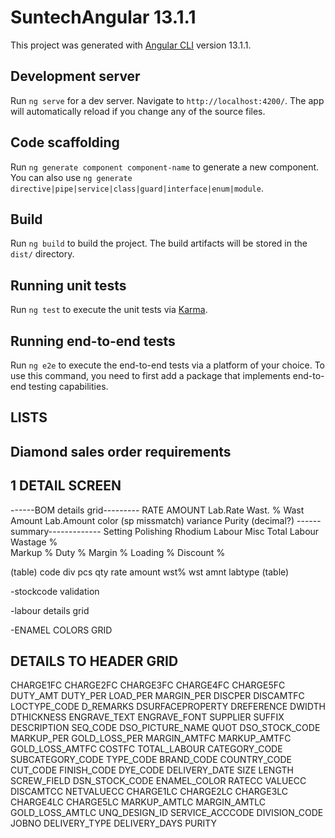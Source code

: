 # SuntechAngular 13.1.1 

This project was generated with [Angular CLI](https://github.com/angular/angular-cli) version 13.1.1.

## Development server

Run `ng serve` for a dev server. Navigate to `http://localhost:4200/`. The app will automatically reload if you change any of the source files.

## Code scaffolding

Run `ng generate component component-name` to generate a new component. You can also use `ng generate directive|pipe|service|class|guard|interface|enum|module`.

## Build

Run `ng build` to build the project. The build artifacts will be stored in the `dist/` directory.

## Running unit tests

Run `ng test` to execute the unit tests via [Karma](https://karma-runner.github.io).

## Running end-to-end tests

Run `ng e2e` to execute the end-to-end tests via a platform of your choice. To use this command, you need to first add a package that implements end-to-end testing capabilities.

## LISTS

## Diamond sales order requirements

## 1 DETAIL SCREEN 
------BOM details grid---------
RATE
AMOUNT
Lab.Rate
Wast. %
Wast Amount
Lab.Amount
color (sp missmatch)
variance
Purity (decimal?)
------summary-------------
Setting
Polishing
Rhodium
Labour
Misc
Total Labour
Wastage %	
Markup %
Duty %
Margin %
Loading %
Discount %

(table) code div pcs qty rate amount wst% wst amnt labtype (table)

-stockcode validation

-labour details grid

-ENAMEL COLORS GRID

## DETAILS  TO HEADER GRID

CHARGE1FC
CHARGE2FC
CHARGE3FC
CHARGE4FC
CHARGE5FC
DUTY_AMT
DUTY_PER
LOAD_PER
MARGIN_PER
DISCPER
DISCAMTFC
LOCTYPE_CODE
D_REMARKS
DSURFACEPROPERTY
DREFERENCE
DWIDTH
DTHICKNESS
ENGRAVE_TEXT
ENGRAVE_FONT
SUPPLIER
SUFFIX
DESCRIPTION
SEQ_CODE
DSO_PICTURE_NAME
QUOT
DSO_STOCK_CODE
MARKUP_PER
GOLD_LOSS_PER
MARGIN_AMTFC
MARKUP_AMTFC
GOLD_LOSS_AMTFC
COSTFC
TOTAL_LABOUR
CATEGORY_CODE
SUBCATEGORY_CODE
TYPE_CODE
BRAND_CODE
COUNTRY_CODE
CUT_CODE
FINISH_CODE
DYE_CODE
DELIVERY_DATE
SIZE
LENGTH
SCREW_FIELD
DSN_STOCK_CODE
ENAMEL_COLOR
RATECC
VALUECC
DISCAMTCC
NETVALUECC
CHARGE1LC
CHARGE2LC
CHARGE3LC
CHARGE4LC
CHARGE5LC
MARKUP_AMTLC
MARGIN_AMTLC
GOLD_LOSS_AMTLC
UNQ_DESIGN_ID
SERVICE_ACCCODE
DIVISION_CODE
JOBNO
DELIVERY_TYPE
DELIVERY_DAYS
PURITY
                            
                        